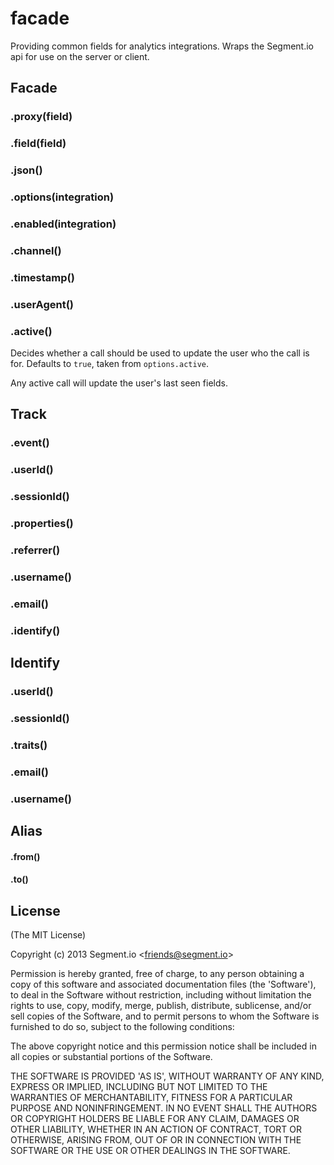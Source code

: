 
# facade

  Providing common fields for analytics integrations. Wraps the Segment.io api for use on the server or client.


## Facade

### .proxy(field)

### .field(field)

### .json()

### .options(integration)

### .enabled(integration)

### .channel()

### .timestamp()

### .userAgent()

### .active()

  Decides whether a call should be used to update the user who the call is for. Defaults to `true`, taken from `options.active`.

  Any active call will update the user's last seen fields.



## Track

### .event()

### .userId()

### .sessionId()

### .properties()

### .referrer()

### .username()

### .email()

### .identify()



## Identify

### .userId()

### .sessionId()

### .traits()

### .email()

### .username()



## Alias

#### .from()

#### .to()


## License

(The MIT License)

Copyright (c) 2013 Segment.io &lt;friends@segment.io&gt;

Permission is hereby granted, free of charge, to any person obtaining
a copy of this software and associated documentation files (the
'Software'), to deal in the Software without restriction, including
without limitation the rights to use, copy, modify, merge, publish,
distribute, sublicense, and/or sell copies of the Software, and to
permit persons to whom the Software is furnished to do so, subject to
the following conditions:

The above copyright notice and this permission notice shall be
included in all copies or substantial portions of the Software.

THE SOFTWARE IS PROVIDED 'AS IS', WITHOUT WARRANTY OF ANY KIND,
EXPRESS OR IMPLIED, INCLUDING BUT NOT LIMITED TO THE WARRANTIES OF
MERCHANTABILITY, FITNESS FOR A PARTICULAR PURPOSE AND NONINFRINGEMENT.
IN NO EVENT SHALL THE AUTHORS OR COPYRIGHT HOLDERS BE LIABLE FOR ANY
CLAIM, DAMAGES OR OTHER LIABILITY, WHETHER IN AN ACTION OF CONTRACT,
TORT OR OTHERWISE, ARISING FROM, OUT OF OR IN CONNECTION WITH THE
SOFTWARE OR THE USE OR OTHER DEALINGS IN THE SOFTWARE.